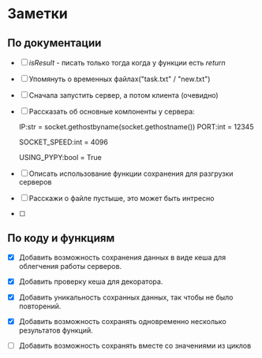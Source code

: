 # **Заметки**

## По документации

- [ ] *isResult* - писать только тогда когда у функции есть *return*
   
- [ ] Упомянуть о временных файлах("task.txt" / "new.txt")

- [ ] Сначала запустить сервер, а потом клиента (очевидно)

- [ ] Рассказать об основные компоненты у сервера:
        
    IP:str = socket.gethostbyname(socket.gethostname())
    PORT:int = 12345

    SOCKET_SPEED:int = 4096

    USING_PYPY:bool = True

- [ ] Описать использование функции сохранения для разгрузки серверов

- [ ] Расскажи о файле пустыше, это может быть интресно

- [ ] 


## По коду и функциям

- [x] Добавить возможность сохранения данных в виде кеша для облегчения работы серверов.

- [x] Добавить проверку кеша для декоратора.

- [x] Добавить уникальность сохранных данных, так чтобы не было повторений.

- [x] Добавить возможность сохранять одновременно несколько результатов функций.

- [ ] Добавить возможность сохранять вместе со значениями из циклов 